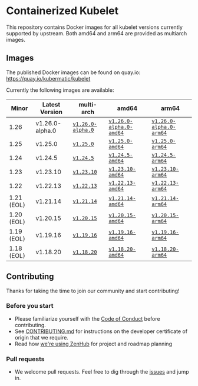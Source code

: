# Containerized Kubelet

This repository contains Docker images for all kubelet versions currently supported by upstream.
Both amd64 and arm64 are provided as multiarch images.

## Images

The published Docker images can be found on quay.io: https://quay.io/kubermatic/kubelet

Currently the following images are available:

<!-- versions_start -->
| Minor | Latest Version | multi-arch | amd64 | arm64 |
| ----- | ------- | ---------- | ----- | ----- |
| 1.26 | v1.26.0-alpha.0 | [`v1.26.0-alpha.0`](https://quay.io/kubermatic/kubelet:v1.26.0-alpha.0) | [`v1.26.0-alpha.0-amd64`](https://quay.io/kubermatic/kubelet:v1.26.0-alpha.0-amd64) | [`v1.26.0-alpha.0-arm64`](https://quay.io/kubermatic/kubelet:v1.26.0-alpha.0-arm64) |
| 1.25 | v1.25.0 | [`v1.25.0`](https://quay.io/kubermatic/kubelet:v1.25.0) | [`v1.25.0-amd64`](https://quay.io/kubermatic/kubelet:v1.25.0-amd64) | [`v1.25.0-arm64`](https://quay.io/kubermatic/kubelet:v1.25.0-arm64) |
| 1.24 | v1.24.5 | [`v1.24.5`](https://quay.io/kubermatic/kubelet:v1.24.5) | [`v1.24.5-amd64`](https://quay.io/kubermatic/kubelet:v1.24.5-amd64) | [`v1.24.5-arm64`](https://quay.io/kubermatic/kubelet:v1.24.5-arm64) |
| 1.23 | v1.23.10 | [`v1.23.10`](https://quay.io/kubermatic/kubelet:v1.23.10) | [`v1.23.10-amd64`](https://quay.io/kubermatic/kubelet:v1.23.10-amd64) | [`v1.23.10-arm64`](https://quay.io/kubermatic/kubelet:v1.23.10-arm64) |
| 1.22 | v1.22.13 | [`v1.22.13`](https://quay.io/kubermatic/kubelet:v1.22.13) | [`v1.22.13-amd64`](https://quay.io/kubermatic/kubelet:v1.22.13-amd64) | [`v1.22.13-arm64`](https://quay.io/kubermatic/kubelet:v1.22.13-arm64) |
| 1.21 (EOL) | v1.21.14 | [`v1.21.14`](https://quay.io/kubermatic/kubelet:v1.21.14) | [`v1.21.14-amd64`](https://quay.io/kubermatic/kubelet:v1.21.14-amd64) | [`v1.21.14-arm64`](https://quay.io/kubermatic/kubelet:v1.21.14-arm64) |
| 1.20 (EOL) | v1.20.15 | [`v1.20.15`](https://quay.io/kubermatic/kubelet:v1.20.15) | [`v1.20.15-amd64`](https://quay.io/kubermatic/kubelet:v1.20.15-amd64) | [`v1.20.15-arm64`](https://quay.io/kubermatic/kubelet:v1.20.15-arm64) |
| 1.19 (EOL) | v1.19.16 | [`v1.19.16`](https://quay.io/kubermatic/kubelet:v1.19.16) | [`v1.19.16-amd64`](https://quay.io/kubermatic/kubelet:v1.19.16-amd64) | [`v1.19.16-arm64`](https://quay.io/kubermatic/kubelet:v1.19.16-arm64) |
| 1.18 (EOL) | v1.18.20 | [`v1.18.20`](https://quay.io/kubermatic/kubelet:v1.18.20) | [`v1.18.20-amd64`](https://quay.io/kubermatic/kubelet:v1.18.20-amd64) | [`v1.18.20-arm64`](https://quay.io/kubermatic/kubelet:v1.18.20-arm64) |


<!-- versions_end -->

## Contributing

Thanks for taking the time to join our community and start contributing!

### Before you start

* Please familiarize yourself with the [Code of Conduct][3] before contributing.
* See [CONTRIBUTING.md][2] for instructions on the developer certificate of origin that we require.
* Read how [we're using ZenHub][13] for project and roadmap planning

### Pull requests

* We welcome pull requests. Feel free to dig through the [issues][1] and jump in.

[1]: https://github.com/kubermatic/kubelet/issues
[2]: https://github.com/kubermatic/kubelet/blob/master/CONTRIBUTING.md
[3]: https://github.com/kubermatic/kubelet/blob/master/CODE_OF_CONDUCT.md

[11]: https://groups.google.com/forum/#!forum/kubermatic-dev
[12]: https://kubermatic.slack.com/messages/kubelet
[13]: https://github.com/kubermatic/kubelet/blob/master/Zenhub.md
[15]: http://slack.kubermatic.io/
